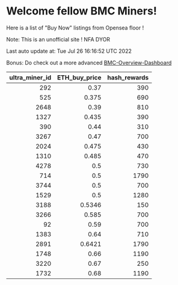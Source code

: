 # Welcome fellow BMC Miners!
Here is a list of "Buy Now" listings from Opensea floor !

Note: This is an unofficial site ! NFA DYOR

Last auto update at: Tue Jul 26 16:16:52 UTC 2022

Bonus: Do check out a more advanced [BMC-Overview-Dashboard](https://dune.com/defifunk/BMC-Overview-Dashboard)


|   ultra_miner_id |   ETH_buy_price |   hash_rewards |
|-----------------:|----------------:|---------------:|
|              292 |          0.37   |            390 |
|              525 |          0.375  |            690 |
|             2648 |          0.39   |            810 |
|             1327 |          0.435  |            390 |
|              390 |          0.44   |            310 |
|             3267 |          0.47   |            700 |
|             2024 |          0.475  |            430 |
|             1310 |          0.485  |            470 |
|             4278 |          0.5    |            730 |
|              714 |          0.5    |           1790 |
|             3744 |          0.5    |            700 |
|             1529 |          0.5    |           1280 |
|             3188 |          0.5346 |            150 |
|             3266 |          0.585  |            700 |
|               92 |          0.59   |            700 |
|             1383 |          0.64   |            710 |
|             2891 |          0.6421 |           1790 |
|             1748 |          0.66   |           1190 |
|             3220 |          0.67   |            250 |
|             1732 |          0.68   |           1190 |